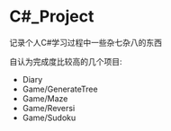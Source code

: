 # C#_Project
记录个人C#学习过程中一些杂七杂八的东西

自认为完成度比较高的几个项目:
- Diary
- Game/GenerateTree
- Game/Maze
- Game/Reversi
- Game/Sudoku
